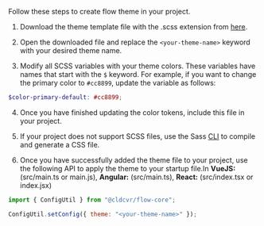 Follow these steps to create flow theme in your project.

1. Download the theme template file with the .scss extension from [here](https://github.com/cldcvr/flow-core/blob/main/packages/flow-core/custom-theme.scss).

2. Open the downloaded file and replace the `<your-theme-name>` keyword with your desired theme name.

3. Modify all SCSS variables with your theme colors. These variables have names that start with the `$` keyword. For example, if you want to change the primary color to `#cc8899`, update the variable as follows:

```scss
$color-primary-default: #cc8899;
```

4. Once you have finished updating the color tokens, include this file in your project.

5. If your project does not support SCSS files, use the Sass [CLI](https://sass-lang.com/guide) to compile and generate a CSS file.

6. Once you have successfully added the theme file to your project, use the following API to apply the theme to your startup file.In **VueJS:** (src/main.ts or main.js), **Angular:** (src/main.ts), **React:** (src/index.tsx or index.jsx)

```javascript
import { ConfigUtil } from "@cldcvr/flow-core";

ConfigUtil.setConfig({ theme: "<your-theme-name>" });
```
